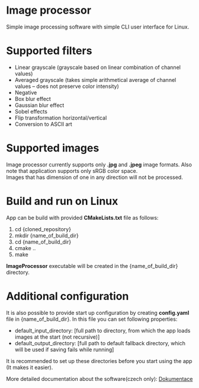 # Image processor

Simple image processing software with simple CLI user interface for Linux.

# Supported filters
- Linear grayscale (grayscale based on linear combination of channel values)
- Averaged grayscale (takes simple arithmetical average of channel values – does not preserve color intensity)
- Negative
- Box blur effect
- Gaussian blur effect
- Sobel effects
- Flip transformation horizontal/vertical
- Conversion to ASCII art

# Supported images
Image processor currently supports only **.jpg** and **.jpeg** image formats. Also note that application supports only sRGB color space.<br>
Images that has dimension of one in any direction will not be processed.

# Build and run on Linux
App can be build with provided **CMakeLists.txt** file as follows:
1. cd {cloned_repository}
2. mkdir {name_of_build_dir}
3. cd {name_of_build_dir}
4. cmake ..
5. make

**ImageProcessor** executable will be created in the {name_of_build_dir} directory.

# Additional configuration
It is also possible to provide start up configuration by creating **config.yaml** file in {name_of_build_dir}. In this file you can set following properties:
- default_input_directory: [full path to directory, from which the app loads images at the start (not recursive)]
- default_output_directory: [full path to default fallback directory, which will be used if saving fails while running]

It is recommended to set up these directories before you start using the app (It makes it easier). 

More detailed documentation about the software(czech only): [Dokumentace](https://github.com/Cross-bit/image_processor/blob/5d416efb6607deb31c91495e4554ef54ffc4794d/Documentation/dokumentace_image_processor.pdf)
